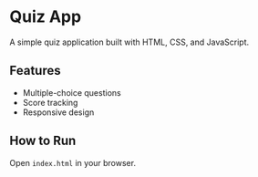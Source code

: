 # Quiz App

A simple quiz application built with HTML, CSS, and JavaScript.

## Features
- Multiple-choice questions
- Score tracking
- Responsive design

## How to Run
Open `index.html` in your browser.
